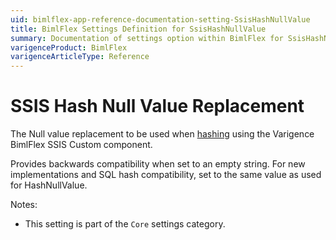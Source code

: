 ```yaml
---
uid: bimlflex-app-reference-documentation-setting-SsisHashNullValue
title: BimlFlex Settings Definition for SsisHashNullValue
summary: Documentation of settings option within BimlFlex for SsisHashNullValue
varigenceProduct: BimlFlex
varigenceArticleType: Reference
---
```


# SSIS Hash Null Value Replacement

The Null value replacement to be used when [hashing](xref:bimlflex-concepts-hashing) using the Varigence BimlFlex SSIS Custom component.

Provides backwards compatibility when set to an empty string. For new implementations and SQL hash compatibility, set to the same value as used for HashNullValue.

Notes:

* This setting is part of the `Core` settings category.
